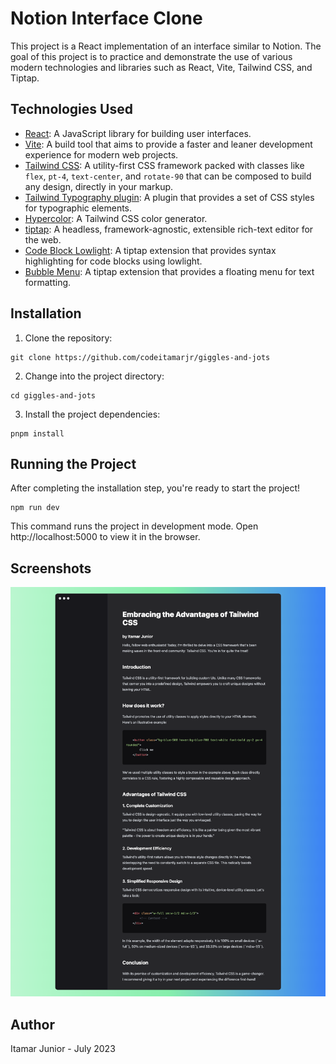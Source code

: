 # Notion Interface Clone

This project is a React implementation of an interface similar to Notion. The goal of this project is to practice and demonstrate the use of various modern technologies and libraries such as React, Vite, Tailwind CSS, and Tiptap.

## Technologies Used

- [React](https://reactjs.org/): A JavaScript library for building user interfaces.
- [Vite](https://vitejs.dev/): A build tool that aims to provide a faster and leaner development experience for modern web projects.
- [Tailwind CSS](https://tailwindcss.com/docs/installation): A utility-first CSS framework packed with classes like `flex`, `pt-4`, `text-center`, and `rotate-90` that can be composed to build any design, directly in your markup.
- [Tailwind Typography plugin](https://tailwindcss.com/docs/typography-plugin): A plugin that provides a set of CSS styles for typographic elements.
- [Hypercolor](https://hypercolor.dev/generator): A Tailwind CSS color generator.
- [tiptap](https://tiptap.dev/installation/react): A headless, framework-agnostic, extensible rich-text editor for the web.
- [Code Block Lowlight](https://tiptap.dev/api/nodes/code-block-lowlight#lowlight): A tiptap extension that provides syntax highlighting for code blocks using lowlight.
- [Bubble Menu](https://tiptap.dev/api/extensions/bubble-menu): A tiptap extension that provides a floating menu for text formatting.

## Installation

1. Clone the repository:

```
git clone https://github.com/codeitamarjr/giggles-and-jots
```

2. Change into the project directory:

```
cd giggles-and-jots
```

3. Install the project dependencies:

```
pnpm install
```

## Running the Project

After completing the installation step, you're ready to start the project!

```
npm run dev
```

This command runs the project in development mode. Open http://localhost:5000 to view it in the browser.

## Screenshots

![Main App](https://github.com/codeitamarjr/giggles-and-jots/blob/main/screenshots/screencapture-localhost-5173-2023-07-12-16_26_03.png?raw=true)

## Author

Itamar Junior - July 2023
